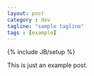 ```yaml
---
layout: post
category : dev
tagline: "sample tagline"
tags : [example]
---
```

{% include JB/setup %}

This is just an example post.
